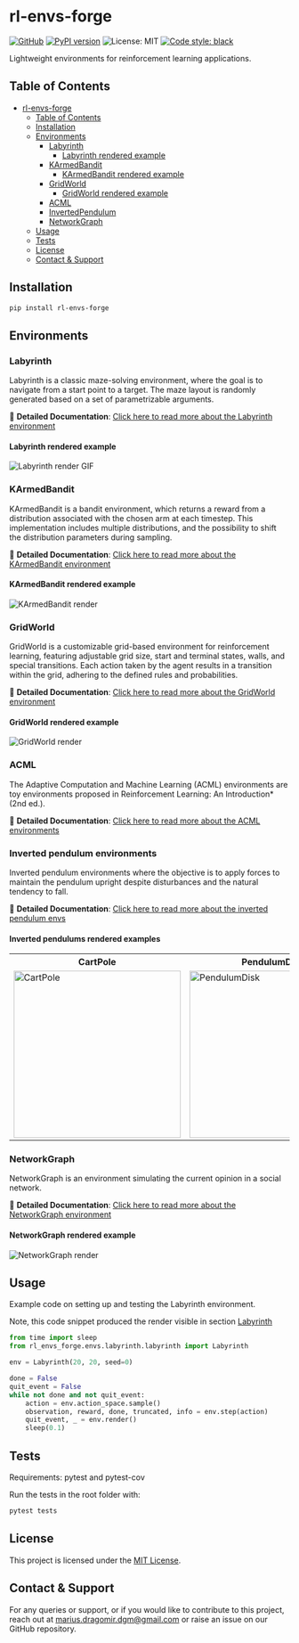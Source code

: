 # rl-envs-forge
<!-- Badges -->
[![GitHub](https://img.shields.io/badge/-GitHub-black?logo=github)](https://github.com/mariusdgm/rl-envs-forge)
[![PyPI version](https://img.shields.io/pypi/v/rl-envs-forge.svg)](https://pypi.org/project/rl-envs-forge/)
![License: MIT](https://img.shields.io/github/license/mariusdgm/rl-envs-forge)
[![Code style: black](https://img.shields.io/badge/code%20style-black-000000.svg)](https://github.com/psf/black)
<!--  -->

Lightweight environments for reinforcement learning applications.

## Table of Contents

- [rl-envs-forge](#rl-envs-forge)
  - [Table of Contents](#table-of-contents)
  - [Installation](#installation)
  - [Environments](#environments)
    - [Labyrinth](#labyrinth)
      - [Labyrinth rendered example](#labyrinth-rendered-example)
    - [KArmedBandit](#karmedbandit)
      - [KArmedBandit rendered example](#karmedbandit-rendered-example)
    - [GridWorld](#gridworld)
      - [GridWorld rendered example](#gridworld-rendered-example)
    - [ACML](#acml)
    - [InvertedPendulum](#invertedpendulum)
    - [NetworkGraph](#networkgraph)
  - [Usage](#usage)
  - [Tests](#tests)
  - [License](#license)
  - [Contact \& Support](#contact--support)

## Installation

```bash
pip install rl-envs-forge
```

## Environments

### Labyrinth

Labyrinth is a classic maze-solving environment, where the goal is to navigate from a start point to a target. The maze layout is randomly generated based on a set of parametrizable arguments.

<!-- Use github paths for these figures so they will show up in the pypi page -->
📖 **Detailed Documentation**: [Click here to read more about the Labyrinth environment](https://github.com/mariusdgm/rl-envs-forge/blob/main/rl_envs_forge/envs/labyrinth/README.md)

#### Labyrinth rendered example

![Labyrinth render GIF](https://raw.githubusercontent.com/mariusdgm/rl-envs-forge/main/docs/figures/labyrinth/auto_play_demo.gif)


### KArmedBandit

KArmedBandit is a bandit environment, which returns a reward from a distribution associated with the chosen arm at each timestep. This implementation includes multiple distributions, and the possibility to shift the distribution parameters during sampling.

📖 **Detailed Documentation**: [Click here to read more about the KArmedBandit environment](https://github.com/mariusdgm/rl-envs-forge/blob/main/rl_envs_forge/envs/k_armed_bandit/README.md)

#### KArmedBandit rendered example

![KArmedBandit render](https://raw.githubusercontent.com/mariusdgm/rl-envs-forge/main/docs/figures/k_armed_bandit/different_distributions.png)

### GridWorld

GridWorld is a customizable grid-based environment for reinforcement learning, featuring adjustable grid size, start and terminal states, walls, and special transitions. Each action taken by the agent results in a transition within the grid, adhering to the defined rules and probabilities. 

📖 **Detailed Documentation**: [Click here to read more about the GridWorld environment](https://github.com/mariusdgm/rl-envs-forge/blob/main/rl_envs_forge/envs/grid_world/README.md)

#### GridWorld rendered example

![GridWorld render](https://raw.githubusercontent.com/mariusdgm/rl-envs-forge/main/docs/figures/grid_world/default.png)

### ACML

The Adaptive Computation and Machine Learning (ACML) environments are toy environments proposed in Reinforcement Learning: An Introduction* (2nd ed.).

📖 **Detailed Documentation**: [Click here to read more about the ACML environments](https://github.com/mariusdgm/rl-envs-forge/blob/main/rl_envs_forge/envs/acml/README.md)

### Inverted pendulum environments

Inverted pendulum environments where the objective is to apply forces to maintain the pendulum upright despite disturbances and the natural tendency to fall.

📖 **Detailed Documentation**: [Click here to read more about the inverted pendulum envs](https://github.com/mariusdgm/rl-envs-forge/blob/main/rl_envs_forge/envs/inverted_pendulum/README.md)

#### Inverted pendulums rendered examples

<table>

<tr>
    <th colspan="1">CartPole</th>
    <th colspan="1">PendulumDisk</th>
</tr>
<tr>
<td>
<img src="https://raw.githubusercontent.com/mariusdgm/rl-envs-forge/main/docs/figures/inverted_pendulum/cart_pole/render.png" alt="CartPole" width="300">
</td>
<td>
<img src="https://raw.githubusercontent.com/mariusdgm/rl-envs-forge/main/docs/figures/inverted_pendulum/pendulum_disk/render.png" alt="PendulumDisk" width="300">
</td>
</tr>

</table>

### NetworkGraph

NetworkGraph is an environment simulating the current opinion in a social network.

📖 **Detailed Documentation**: [Click here to read more about the NetworkGraph environment](https://github.com/mariusdgm/rl-envs-forge/blob/main/rl_envs_forge/envs/network_graph/README.md)

#### NetworkGraph rendered example

![NetworkGraph render](https://raw.githubusercontent.com/mariusdgm/rl-envs-forge/main/docs/figures/network_graph/example.png)

## Usage

Example code on setting up and testing the Labyrinth environment.

Note, this code snippet produced the render visible in section [Labyrinth](#labyrinth)

```python
from time import sleep
from rl_envs_forge.envs.labyrinth.labyrinth import Labyrinth

env = Labyrinth(20, 20, seed=0)

done = False
quit_event = False
while not done and not quit_event:
    action = env.action_space.sample()  
    observation, reward, done, truncated, info = env.step(action)
    quit_event, _ = env.render()
    sleep(0.1)
```

## Tests

Requirements: pytest and pytest-cov

Run the tests in the root folder with:

```bash
pytest tests
```

## License

This project is licensed under the [MIT License](./LICENSE).

## Contact & Support

For any queries or support, or if you would like to contribute to this project, reach out at [marius.dragomir.dgm@gmail.com](mailto:marius.dragomir.dgm@gmail.com) or raise an issue on our GitHub repository.
